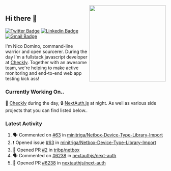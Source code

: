 <img align="right" src="https://user-images.githubusercontent.com/7415984/172472491-91b16eac-fa22-4ecf-92df-d687139fd1f9.gif" width="240" />

## Hi there 👋

[![Twitter Badge](https://img.shields.io/badge/-@ndom91-1ca0f1?style=flat-square&labelColor=1ca0f1&logo=twitter&logoColor=white&link=https://twitter.com/ndom91)](https://twitter.com/ndom91) [![Linkedin Badge](https://img.shields.io/badge/-ndom91-blue?style=flat-square&logo=Linkedin&logoColor=white&link=https://www.linkedin.com/in/ndom91/)](https://www.linkedin.com/in/ndom91/) [![Gmail Badge](https://img.shields.io/badge/-yo@ndo.dev-c14438?style=flat-square&logo=mail.ru&logoColor=white&link=mailto:yo@ndo.dev)](mailto:yo@ndo.dev)

I'm Nico Domino, command-line warrior and open sourcerer. During the day I'm a fullstack javascript developer at [Checkly](https://checklyhq.com). Together with an awesome team, we're helping to make active monitoring and end-to-end web app testing kick ass!

### Currently Working On..

🦝 [Checkly](https://checklyhq.com) during the day, 🔒 [NextAuth.js](https://github.com/nextauthjs/next-auth) at night. As well as various side projects that you can find listed below..

<!--START_SECTION_PROFILE_VIEWS:readme-info-->
<!--END_SECTION_PROFILE_VIEWS:readme-info-->

<!--START_SECTION_DAILY_COMMIT:readme-info-->
<!--END_SECTION_DAILY_COMMIT:readme-info-->

<!--START_SECTION_WEEKLY_COMMIT:readme-info-->
<!--END_SECTION_WEEKLY_COMMIT:readme-info-->

### Latest Activity

<!--START_SECTION:activity-->
1. 🗣 Commented on [#63](https://github.com/minitriga/Netbox-Device-Type-Library-Import/issues/63) in [minitriga/Netbox-Device-Type-Library-Import](https://github.com/minitriga/Netbox-Device-Type-Library-Import)
2. ❗️ Opened issue [#63](https://github.com/minitriga/Netbox-Device-Type-Library-Import/issues/63) in [minitriga/Netbox-Device-Type-Library-Import](https://github.com/minitriga/Netbox-Device-Type-Library-Import)
3. 💪 Opened PR [#2](https://github.com/tribp/netbox/pull/2) in [tribp/netbox](https://github.com/tribp/netbox)
4. 🗣 Commented on [#6238](https://github.com/nextauthjs/next-auth/issues/6238) in [nextauthjs/next-auth](https://github.com/nextauthjs/next-auth)
5. 💪 Opened PR [#6238](https://github.com/nextauthjs/next-auth/pull/6238) in [nextauthjs/next-auth](https://github.com/nextauthjs/next-auth)
<!--END_SECTION:activity-->
